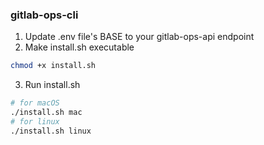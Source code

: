 ### gitlab-ops-cli

1. Update .env file's BASE to your gitlab-ops-api endpoint
2. Make install.sh executable
```sh
chmod +x install.sh
```
3. Run install.sh
```sh
# for macOS
./install.sh mac 
# for linux
./install.sh linux
```